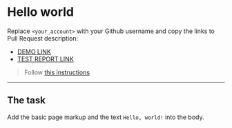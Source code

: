 # Hello world
Replace `<your_account>` with your Github username and copy the links to Pull Request description:
- [DEMO LINK](https://<lem47>.github.io/layout_hello-world/)
- [TEST REPORT LINK](https://<lem47>.github.io/layout_hello-world/report/html_report/)

> Follow [this instructions](https://mate-academy.github.io/layout_task-guideline/#how-to-solve-the-layout-tasks-on-github)
___

## The task
Add the basic page markup and the text `Hello, world!` into the body.
